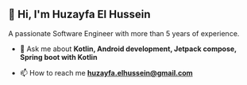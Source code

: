 ## 👋 Hi, I'm Huzayfa El Hussein

A passionate Software Engineer with more than 5 years of experience.

- 💬 Ask me about **Kotlin, Android development, Jetpack compose, Spring boot with Kotlin**

- 📫 How to reach me **huzayfa.elhussein@gmail.com**
